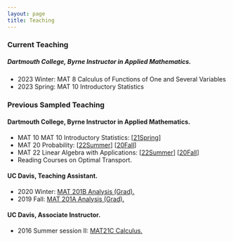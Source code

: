 ```yaml
---
layout: page
title: Teaching
---
```


<!-- [//]:<>## People -->

### Current Teaching

##### Dartmouth College, Byrne Instructor in Applied Mathematics.
- 2023 Winter: MAT 8 Calculus of Functions of One and Several Variables
- 2023 Spring: MAT 10 Introductory Statistics


### Previous Sampled Teaching

#### Dartmouth College, Byrne Instructor in Applied Mathematics.
- MAT 10 MAT 10 Introductory Statistics: \[[21Spring](https://math.dartmouth.edu/~m10s21/)\]
- MAT 20 Probability: \[[22Summer](https://math.dartmouth.edu/~m20x21/)\] \[[20Fall](https://math.dartmouth.edu/~m20f20)\]
- MAT 22 Linear Algebra with Applications: \[[22Summer](https://math.dartmouth.edu/~m22x21/)\] \[[20Fall](https://math.dartmouth.edu/~m22f20/)\]
- Reading Courses on Optimal Transport. 

#### UC Davis, Teaching Assistant.
- 2020 Winter: [MAT 201B Analysis (Grad).](/Teaching/W2020/2020w201b.html)
- 2019 Fall: [MAT 201A Analysis (Grad).](/Teaching/F2019/2019f201a.html)

#### UC Davis, Associate Instructor.
- 2016 Summer session II: [MAT21C Calculus.](/Teaching/SII2016/MAT21C.html)
